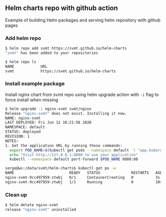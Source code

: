 ## Helm charts repo with github action 

Example of building Helm packages and serving helm repository with github pages 

### Add helm repo

```bash
$ helm repo add svmt https://svmt.github.io/helm-charts
"svmt" has been added to your repositories

$ helm repo ls
NAME        	URL                                              
svmt        	https://svmt.github.io/helm-charts   
```

### Install example package

Install nginx chart from svmt repo using helm upgrade action with `-i` flag to force install when missing 

```bash
$ helm upgrade -i nginx-svmt svmt/nginx
Release "nginx-svmt" does not exist. Installing it now.
NAME: nginx-svmt
LAST DEPLOYED: Fri Jun 12 16:21:56 2020
NAMESPACE: default
STATUS: deployed
REVISION: 1
NOTES:
1. Get the application URL by running these commands:
  export POD_NAME=$(kubectl get pods --namespace default -l "app.kubernetes.io/name=nginx,app.kubernetes.io/instance=nginx-svmt" -o jsonpath="{.items[0].metadata.name}")
  echo "Visit http://127.0.0.1:8080 to use your application"
  kubectl --namespace default port-forward $POD_NAME 8080:80

serge@ws:/data/svmt/helm-charts$ kubectl get po -w
NAME                         READY   STATUS              RESTARTS   AGE
nginx-svmt-9cc497959-ztwbj   0/1     ContainerCreating   0          3s
nginx-svmt-9cc497959-ztwbj   1/1     Running             0          10s
```

### Clean up
```bash
$ helm delete nginx-svmt 
release "nginx-svmt" uninstalled
```